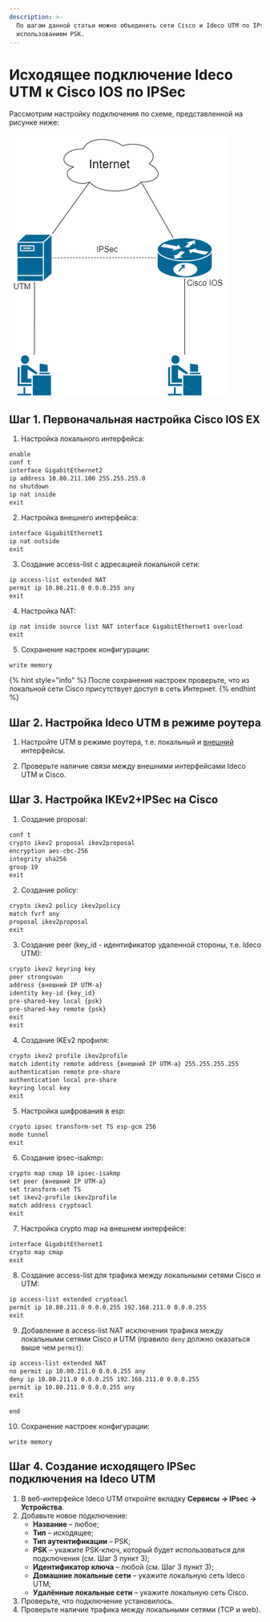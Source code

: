 ```yaml
---
description: >-
  По шагам данной статьи можно объединить сети Cisco и Ideco UTM по IPsec с
  использованием PSK.
---
```


# Исходящее подключение Ideco UTM к Cisco IOS по IPSec

Рассмотрим настройку подключения по схеме, представленной на рисунке ниже:

![](../../../../.gitbook/assets/dia1.png)

## Шаг 1. Первоначальная настройка Cisco IOS EX

1. Настройка локального интерфейса:

```text
enable
conf t
interface GigabitEthernet2
ip address 10.80.211.100 255.255.255.0
no shutdown
ip nat inside
exit
```

2. Настройка внешнего интерфейса:

```text
interface GigabitEthernet1
ip nat outside
exit
```

3. Создание access-list с адресацией локальной сети:

```text
ip access-list extended NAT
permit ip 10.80.211.0 0.0.0.255 any
exit
```

4. Настройка NAT:

```text
ip nat inside source list NAT interface GigabitEthernet1 overload
exit
```

5. Сохранение настроек конфигурации:

```text
write memory
```

{% hint style="info" %}
После сохранения настроек проверьте, что из локальной сети Cisco присутствует доступ в сеть Интернет.
{% endhint %}

## Шаг 2. Настройка Ideco UTM в режиме роутера 

1. Настройте UTM в режиме роутера, т.е. локальный и [внешний ](../../../connection-to-provider/ethernet-connection.md)интерфейсы.

2. Проверьте наличие связи между внешними интерфейсами Ideco UTM и Cisco.

## Шаг 3. Настройка IKEv2+IPSec на Cisco

1. Создание proposal:

```text
conf t
crypto ikev2 proposal ikev2proposal 
encryption aes-cbc-256
integrity sha256
group 19
exit
```

2. Создание policy:

```text
crypto ikev2 policy ikev2policy 
match fvrf any
proposal ikev2proposal
exit
```

3. Создание peer \(key\_id - идентификатор удаленной стороны, т.е. Ideco UTM\):

```text
crypto ikev2 keyring key
peer strongswan
address {внешний IP UTM-a}
identity key-id {key_id}
pre-shared-key local {psk}
pre-shared-key remote {psk}
exit
exit
```

4. Создание IKEv2 профиля:

```text
crypto ikev2 profile ikev2profile
match identity remote address {внешний IP UTM-a} 255.255.255.255 
authentication remote pre-share
authentication local pre-share
keyring local key 
exit
```

5. Настройка шифрования в esp:

```text
crypto ipsec transform-set TS esp-gcm 256 
mode tunnel
exit
```

6. Создание ipsec-isakmp:

```text
crypto map cmap 10 ipsec-isakmp 
set peer {внешний IP UTM-a}
set transform-set TS 
set ikev2-profile ikev2profile
match address cryptoacl
exit
```

7. Настройка crypto map на внешнем интерфейсе:

```text
interface GigabitEthernet1
crypto map cmap
exit
```

8. Создание access-list для трафика между локальными сетями Cisco и UTM:

```text
ip access-list extended cryptoacl
permit ip 10.80.211.0 0.0.0.255 192.168.211.0 0.0.0.255
exit
```

9. Добавление в access-list NAT исключения трафика между локальными сетями Cisco и UTM \(правило `deny` должно оказаться выше чем `permit`\):

```text
ip access-list extended NAT 
no permit ip 10.80.211.0 0.0.0.255 any
deny ip 10.80.211.0 0.0.0.255 192.168.211.0 0.0.0.255
permit ip 10.80.211.0 0.0.0.255 any
exit

end
```

10. Сохранение настроек конфигурации:

```text
write memory
```

## Шаг 4. Создание исходящего IPSec подключения на Ideco UTM

1. В веб-интерфейсе Ideco UTM откройте вкладку **Сервисы -&gt; IPsec -&gt; Устройства**.
2. Добавьте новое подключение:
   * **Название** – любое;
   * **Тип** – исходящее;
   * **Тип аутентификации** – PSK;
   * **PSK** – укажите PSK-ключ, который будет использоваться для подключения \(см. Шаг 3 пункт 3\);
   * **Идентификатор ключа** – любой \(см. Шаг 3 пункт 3\);
   * **Домашние локальные сети** – укажите локальную сеть Ideco UTM;
   * **Удалённые локальные сети** – укажите локальную сеть Cisco.
3. Проверьте, что подключение установилось. 
4. Проверьте наличие трафика между локальными сетями \(TCP и web\).



